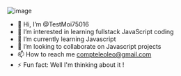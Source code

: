 ![image](https://github.com/TestMoi75016/TestMoi75016/assets/159545160/1e2a0b23-0792-4acd-9b77-c1a1cc7bd2ce)



- 👋 Hi, I’m @TestMoi75016
- 👀 I’m interested in learning fullstack JavaScript coding
- 🌱 I’m currently learning Javascript 
- 💞️ I’m looking to collaborate on Javascript projects 
- 📫 How to reach me compteleoleo@gmail.com
- ⚡ Fun fact: Well I'm thinking about it !

<!---
TestMoi75016/TestMoi75016 is a ✨ special ✨ repository because its `README.md` (this file) appears on your GitHub profile.
You can click the Preview link to take a look at your changes.
--->
